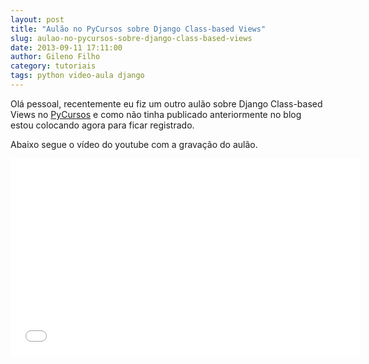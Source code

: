 ```yaml
---
layout: post
title: "Aulão no PyCursos sobre Django Class-based Views"
slug: aulao-no-pycursos-sobre-django-class-based-views
date: 2013-09-11 17:11:00
author: Gileno Filho
category: tutoriais
tags: python video-aula django
---
```


Olá pessoal, recentemente eu fiz um outro aulão sobre Django Class-based Views no [PyCursos](http://pycursos.com) e como não tinha publicado anteriormente no blog estou colocando agora para ficar registrado.

Abaixo segue o vídeo do youtube com a gravação do aulão.

<div class="flash-video"><div><iframe width="560" height="315" src="//www.youtube.com/embed/0WVCCQz5A_k" frameborder="0" allowfullscreen></iframe></div></div>
